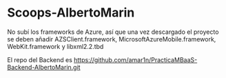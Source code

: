 # Scoops-AlbertoMarin

No subí los frameworks de Azure, así que una vez descargado el proyecto se deben añadir AZSClient.framework, MicrosoftAzureMobile.framework, WebKit.framework y libxml2.2.tbd

El repo del Backend es https://github.com/amar1n/PracticaMBaaS-Backend-AlbertoMarin.git
